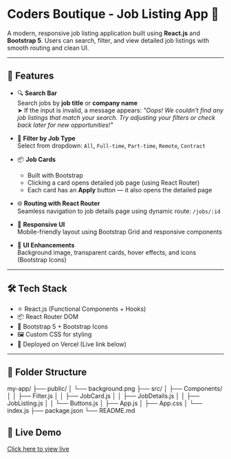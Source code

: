 # Coders Boutique - Job Listing App 💼

A modern, responsive job listing application built using **React.js** and **Bootstrap 5**. Users can search, filter, and view detailed job listings with smooth routing and clean UI.

---

## 🚀 Features

- 🔍 **Search Bar**  
  Search jobs by **job title** or **company name**  
  ➤ If the input is invalid, a message appears: _"Oops! We couldn't find any job listings that match your
  search. Try adjusting your filters or check back later for
  new opportunities!"_

- 🎯 **Filter by Job Type**  
  Select from dropdown: `All`, `Full-time`, `Part-time`, `Remote`, `Contract`

- 📦 **Job Cards**

  - Built with Bootstrap
  - Clicking a card opens detailed job page (using React Router)
  - Each card has an **Apply** button — it also opens the detailed page

- 🌐 **Routing with React Router**  
  Seamless navigation to job details page using dynamic route: `/jobs/:id`

- 📱 **Responsive UI**  
  Mobile-friendly layout using Bootstrap Grid and responsive components

- 🎨 **UI Enhancements**  
  Background image, transparent cards, hover effects, and icons (Bootstrap Icons)

---

## 🛠 Tech Stack

- ⚛️ React.js (Functional Components + Hooks)
- 📦 React Router DOM
- 🎨 Bootstrap 5 + Bootstrap Icons
- 🖼️ Custom CSS for styling
- 🔗 Deployed on Vercel (Live link below)

---

## 📂 Folder Structure

my-app/
├── public/
│ └── background.png
├── src/
│ ├── Components/
│ │ ├── Filter.js
│ │ ├── JobCard.js
│ │ ├── JobDetails.js
│ │ ├── JobListing.js
│ │ └── Buttons.js
│ ├── App.js
│ ├── App.css
│ └── index.js
├── package.json
└── README.md

## 🔗 Live Demo

[Click here to view live](https://job-listing.vercel.app)
